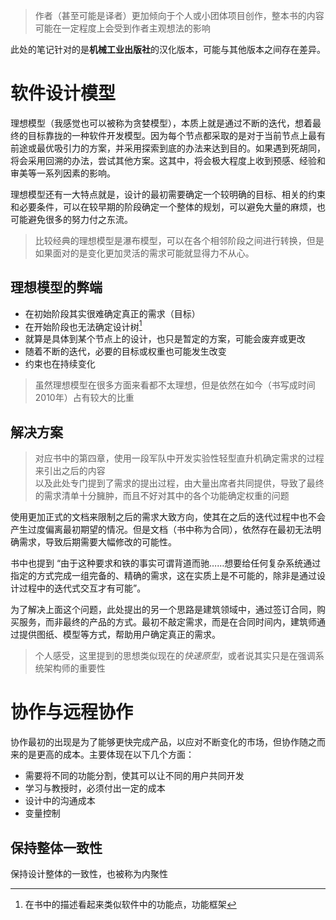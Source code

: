 > 作者（甚至可能是译者）更加倾向于个人或小团体项目创作，整本书的内容可能在一定程度上会受到作者主观想法的影响

此处的笔记针对的是**机械工业出版社**的汉化版本，可能与其他版本之间存在差异。

# 软件设计模型

理想模型（我感觉也可以被称为贪婪模型），本质上就是通过不断的迭代，想着最终的目标靠拢的一种软件开发模型。因为每个节点都采取的是对于当前节点上最有前途或最优吸引力的方案，并采用探索到底的办法来达到目的。如果遇到死胡同，将会采用回溯的办法，尝试其他方案。这其中，将会极大程度上收到预感、经验和审美等一系列因素的影响。

理想模型还有一大特点就是，设计的最初需要确定一个较明确的目标、相关的约束和必要条件，可以在较早期的阶段确定一个整体的规划，可以避免大量的麻烦，也可能避免很多的努力付之东流。

> 比较经典的理想模型是瀑布模型，可以在各个相邻阶段之间进行转换，但是如果面对的是变化更加灵活的需求可能就显得力不从心。

## 理想模型的弊端

- 在初始阶段其实很难确定真正的需求（目标）
- 在开始阶段也无法确定设计树[^1]
- 就算是具体到某个节点上的设计，也只是暂定的方案，可能会废弃或更改
- 随着不断的迭代，必要的目标或权重也可能发生改变
- 约束也在持续变化

> 虽然理想模型在很多方面来看都不太理想，但是依然在如今（书写成时间2010年）占有较大的比重

## 解决方案

> 对应书中的第四章，使用一段军队中开发实验性轻型直升机确定需求的过程来引出之后的内容<br>以及此处专门提到了需求的提出过程，由大量出席者共同提供，导致了最终的需求清单十分臃肿，而且不好对其中的各个功能确定权重的问题 

使用更加正式的文档来限制之后的需求大致方向，使其在之后的迭代过程中也不会产生过度偏离最初期望的情况。但是文档（书中称为合同），依然存在最初无法明确需求，导致后期需要大幅修改的可能性。

书中也提到 “由于这种要求和铁的事实可谓背道而驰……想要给任何复杂系统通过指定的方式完成一组完备的、精确的需求，这在实质上是不可能的，除非是通过设计过程中的迭代式交互才有可能”。

为了解决上面这个问题，此处提出的另一个思路是建筑领域中，通过签订合同，购买服务，而非最终的产品的方式。最初不敲定需求，而是在合同时间内，建筑师通过提供图纸、模型等方式，帮助用户确定真正的需求。

> 个人感受，这里提到的思想类似现在的*快速原型*，或者说其实只是在强调系统架构师的重要性

# 协作与远程协作

协作最初的出现是为了能够更快完成产品，以应对不断变化的市场，但协作随之而来的是更高的成本。主要体现在以下几个方面：
- 需要将不同的功能分割，使其可以让不同的用户共同开发
- 学习与教授时，必须付出一定的成本
- 设计中的沟通成本
- 变量控制

## 保持整体一致性
保持设计整体的一致性，也被称为内聚性

[^1]:在书中的描述看起来类似软件中的功能点，功能框架